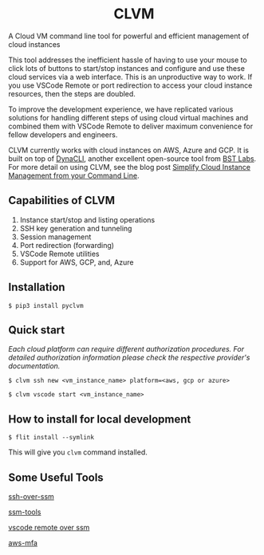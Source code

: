 # <div align="center"><b>CLVM</b></div>

A Cloud VM command line tool for powerful and efficient management of cloud instances

This tool addresses the inefficient hassle of having to use your mouse to click lots of buttons to start/stop instances and configure and use these cloud services via a web interface. This is an unproductive way to work. If you use VSCode Remote or port redirection to access your cloud instance resources, then the steps are doubled.

To improve the development experience, we have replicated various solutions for handling different steps of using cloud virtual machines and combined them with VSCode Remote to deliver maximum convenience for fellow developers and engineers.

CLVM currently works with cloud instances on AWS, Azure and GCP. It is built on top of [DynaCLI](https://github.com/BstLabs/py-dynacli), another excellent open-source tool from [BST Labs](https://github.com/BstLabs/). For more detail on using CLVM, see the blog post [Simplify Cloud Instance Management from your Command Line](https://medium.com/@orkhanshirin/simplify-cloud-instance-management-from-your-command-line-4b44a5b3949e).

## Capabilities of CLVM

1. Instance start/stop and listing operations
2. SSH key generation and tunneling
3. Session management
4. Port redirection (forwarding)
5. VSCode Remote utilities
6. Support for AWS, GCP, and, Azure

## Installation

`$ pip3 install pyclvm`

## Quick start

*Each cloud platform can require different authorization procedures. For detailed authorization information please check the respective provider's documentation.*

```console
$ clvm ssh new <vm_instance_name> platform=<aws, gcp or azure>
```
```console
$ clvm vscode start <vm_instance_name>
```

## How to install for local development

`$ flit install --symlink`

This will give you `clvm` command installed.

## Some Useful Tools

[ssh-over-ssm](https://github.com/elpy1/ssh-over-ssm)

[ssm-tools](https://github.com/mludvig/aws-ssm-tools)

[vscode remote over ssm](https://github.com/aws/aws-toolkit-vscode/issues/941)

[aws-mfa](https://github.com/broamski/aws-mfa)
